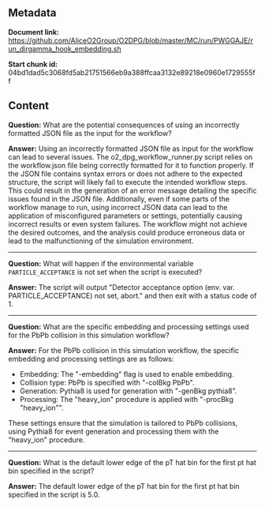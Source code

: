 ## Metadata

**Document link:** https://github.com/AliceO2Group/O2DPG/blob/master/MC/run/PWGGAJE/run_dirgamma_hook_embedding.sh

**Start chunk id:** 04bd1dad5c3068fd5ab21751566eb9a388ffcaa3132e89218e0960e1729555ff

## Content

**Question:** What are the potential consequences of using an incorrectly formatted JSON file as the input for the workflow?

**Answer:** Using an incorrectly formatted JSON file as input for the workflow can lead to several issues. The o2_dpg_workflow_runner.py script relies on the workflow.json file being correctly formatted for it to function properly. If the JSON file contains syntax errors or does not adhere to the expected structure, the script will likely fail to execute the intended workflow steps. This could result in the generation of an error message detailing the specific issues found in the JSON file. Additionally, even if some parts of the workflow manage to run, using incorrect JSON data can lead to the application of misconfigured parameters or settings, potentially causing incorrect results or even system failures. The workflow might not achieve the desired outcomes, and the analysis could produce erroneous data or lead to the malfunctioning of the simulation environment.

---

**Question:** What will happen if the environmental variable `PARTICLE_ACCEPTANCE` is not set when the script is executed?

**Answer:** The script will output "Detector acceptance option (env. var. PARTICLE_ACCEPTANCE) not set, abort." and then exit with a status code of 1.

---

**Question:** What are the specific embedding and processing settings used for the PbPb collision in this simulation workflow?

**Answer:** For the PbPb collision in this simulation workflow, the specific embedding and processing settings are as follows:

- Embedding: The "-embedding" flag is used to enable embedding.
- Collision type: PbPb is specified with "-colBkg PbPb".
- Generation: Pythia8 is used for generation with "-genBkg pythia8".
- Processing: The "heavy_ion" procedure is applied with "-procBkg "heavy_ion"".

These settings ensure that the simulation is tailored to PbPb collisions, using Pythia8 for event generation and processing them with the "heavy_ion" procedure.

---

**Question:** What is the default lower edge of the pT hat bin for the first pt hat bin specified in the script?

**Answer:** The default lower edge of the pT hat bin for the first pt hat bin specified in the script is 5.0.